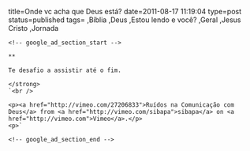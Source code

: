 title=Onde vc acha que Deus está?
date=2011-08-17 11:19:04
type=post
status=published
tags=
,Bíblia
,Deus
,Estou lendo e você?
,Geral
,Jesus Cristo
,Jornada
~~~~~~
<!-- google_ad_section_start -->

** 

Te desafio a assistir até o fim.

</strong>  
`<br />

<p><a href="http://vimeo.com/27206833">Ruídos na Comunicação com Deus</a> from <a href="http://vimeo.com/sibapa">sibapa</a> on <a href="http://vimeo.com">Vimeo</a>.</p>
<p>`

<!-- google_ad_section_end -->